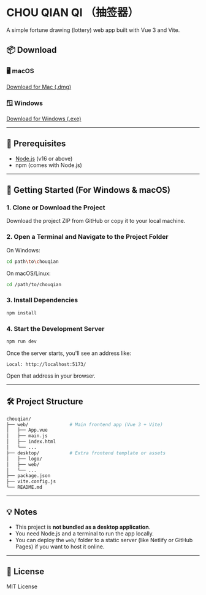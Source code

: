 # CHOU QIAN QI （抽签器）

A simple fortune drawing (lottery) web app built with Vue 3 and Vite.

## 📦 Download

### 🖥 macOS

[Download for Mac (.dmg)](https://github.com/mindofxin/ChouQianQi_ForMAC/releases/download/mac/1281241a1e616d8d98d93aa8a4d022dd_005388ad7921e29ab88093bf984b0a90_8.dmg)

### 🪟 Windows

[Download for Windows (.exe)](https://github.com/mindofxin/ChouQianQi_ForMAC/releases/download/windows/Setup.1.0.0.exe)

---
## 🧰 Prerequisites

- [Node.js](https://nodejs.org/en) (v16 or above)
- npm (comes with Node.js)

---

## 🚀 Getting Started (For Windows & macOS)

### 1. Clone or Download the Project

Download the project ZIP from GitHub or copy it to your local machine.

### 2. Open a Terminal and Navigate to the Project Folder

On Windows:
```bash
cd path\to\chouqian
````

On macOS/Linux:

```bash
cd /path/to/chouqian
```

### 3. Install Dependencies

```bash
npm install
```

### 4. Start the Development Server

```bash
npm run dev
```

Once the server starts, you'll see an address like:

```
Local: http://localhost:5173/
```

Open that address in your browser.

---

## 🛠 Project Structure

```bash
chouqian/
├── web/               # Main frontend app (Vue 3 + Vite)
│   ├── App.vue
│   ├── main.js
│   ├── index.html
│   └── ...
├── desktop/           # Extra frontend template or assets
│   ├── logo/
│   ├── web/
│   └── ...
├── package.json
├── vite.config.js
└── README.md
```

---

## 💡 Notes

* This project is **not bundled as a desktop application**.
* You need Node.js and a terminal to run the app locally.
* You can deploy the `web/` folder to a static server (like Netlify or GitHub Pages) if you want to host it online.

---

## 📮 License

MIT License


